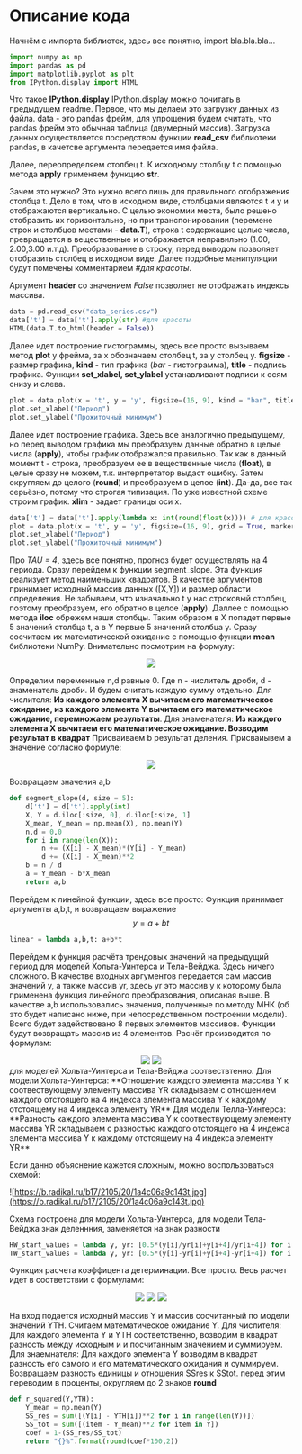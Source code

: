 # Описание кода

Начнём с импорта библиотек, здесь все понятно, import bla.bla.bla...
```python
import numpy as np
import pandas as pd
import matplotlib.pyplot as plt
from IPython.display import HTML
```

Что такое **IPython.display** IPython.display можно почитать в предыдущем readme. Первое, что мы делаем это загрузку данных из файла. data - это pandas фрейм, для упрощения будем считать, что pandas фрейм это обычная таблица (двумерный массив). Загрузка данных осуществляется посредством функции **read_csv** библиотеки pandas, в качетсве аргумента передается имя файла.

Далее, переопределяем столбец t. К исходному столбцу t с помощью метода **apply** применяем функцию **str**. 

Зачем это нужно? Это нужно всего лишь для правильного отображения столбца t. Дело в том, что в исходном виде, столбцами являются t и y и отображаются вертикально. С целью экономии места, было решено отобразить их горизонтально, но при транспонировании (перемене строк и столбцов местами - **data.T**), строка t содержащие целые числа, превращается в вещественные и отображается неправильно (1.00, 2.00,3.00 и.т.д). Преобразование в строку, перед выводом позволяет отобразить столбец в исходном виде. Далее подобные манипуляции будут помечены комментарием *#для красоты*. 

Аргумент **header** со значением *False* позволяет не отображать индексы массива.

```python
data = pd.read_csv("data_series.csv")
data['t'] = data['t'].apply(str) #для красоты
HTML(data.T.to_html(header = False))
```

Далее идет построение гистограммы, здесь все просто вызываем метод **plot** у фрейма, за x обозначаем столбец t, за y столбец y. **figsize** - размер графика, **kind** - тип графика (*bar* - гистограмма), **title** - подпись графика.
Функции **set_xlabel, set_ylabel** устанавливают подписи к осям снизу и слева.

```python
plot = data.plot(x = 't', y = 'y', figsize=(16, 9), kind = "bar", title = "Прожиточный минимум в Архангельской области")
plot.set_xlabel("Период")
plot.set_ylabel("Прожиточный минимум")
```
Далее идет построение графика. Здесь все аналогично предыдущему, но перед выводом графика мы преобразуем данные обратно в целые числа (**apply**), чтобы график отображался правильно. Так как в данный момент t - строка, преобразуем ее в вещественные числа (**float**), в целые сразу не можем, т.к. интерпретатор выдаст ошибку. Затем округляем до целого (**round**) и преобразуем в целое (**int**). Да-да, все так серьёзно, потому что строгая типизация. По уже известной схеме строим график. **xlim** - задает границы оси x.

```python
data['t'] = data['t'].apply(lambda x: int(round(float(x)))) # для красоты
plot = data.plot(x = 't', y = 'y', figsize=(16, 9), grid = True, marker='o',title = "Исходный временной ряд", xlim = (0,len(data)+1)) # xlim - для красоты
plot.set_xlabel("Период")
plot.set_ylabel("Прожиточный минимум")
```

Про *TAU = 4*, здесь все понятно, прогноз будет осуществлять на 4 периода. Сразу перейдем к функции segment_slope. Эта функция реализует метод наименьших квадратов. В качестве аргументов принимает исходный массив данных ([X,Y]) и размер области определения. Не забываем, что изначально t у нас строковый столбец, поэтому преобразуем, его обратно в целое (**apply**). Даллее с помощью метода **iloc** обрежем наши столбцы. Таким образом в X попадет первые 5 значений столбца t, а в Y первые 5 значений столбца y. Сразу сосчитаем их математической ожидание с помощью функции **mean** библиотеки NumPy.
Внимательно посмотрим на формулу:
<center>
<img src="https://render.githubusercontent.com/render/math?math=b = \frac{\sum_{i=1}^{n} (x_i-\overline{x})(y_i-\overline{y})}{\sum_{i=1}^{n} (x_i-\overline{x})^2}">
</center>

Определим переменные n,d равные 0. Где n - числитель дроби, d - знаменатель дроби. И будем считать каждую сумму отдельно. Для числителя: **Из каждого элемента X вычитаем его математическое ожидание, из каждого элемента Y вычитаем его математическое ожидание, перемножаем результаты**. Для знаменателя: **Из каждого элемента X вычитаем его математическое ожидание. Возводим результат в квадрат** Присваиваем b результат деления. Присваиывем a значение согласно формуле:
<center>
<img src="https://render.githubusercontent.com/render/math?math=a = \overline{y} - b\overline{x}">
</center>

Возвращаем значения a,b

```python
def segment_slope(d, size = 5):
    d['t'] = d['t'].apply(int)
    X, Y = d.iloc[:size, 0], d.iloc[:size, 1]
    X_mean, Y_mean = np.mean(X), np.mean(Y)
    n,d = 0,0
    for i in range(len(X)):
        n += (X[i] - X_mean)*(Y[i] - Y_mean)
        d += (X[i] - X_mean)**2
    b = n / d
    a = Y_mean - b*X_mean
    return a,b
```

Перейдем к линейной функции, здесь все просто: Функция принимает аргументы a,b,t, и возвращаем выражение $$y = a+bt$$

```python
linear = lambda a,b,t: a+b*t
```

Перейдем к функция расчёта трендовых значений на предыдущий период для моделей Хольта-Уинтерса и Тела-Вейджа. Здесь ничего сложного. В качестве входных аргументов передается сам массив значений y, а также массив yr, здесь yr это массив y к которому была применена функция линейного преобразования, описаная выше. В качестве a,b  использовались значения, полученные по методу МНК (об это будет написано ниже, при непосредственном построении модели). Всего будет задействовано 8 первых элементов массивов. Функции будут возвращать массив из 4 элементов. Расчёт производится по формулам:

<center>
<img src="https://render.githubusercontent.com/render/math?math=F_{i} = 0,5(\frac{y_i}{\hat{y}_i}+\frac{y_{i+4}}{\hat{y}_{i+4}}) \quad i \in [0,4]">
<img src="https://render.githubusercontent.com/render/math?math=W_{i} = 0,5(y_i-\hat{y}_i+y_{i+4}-\hat{y}_{i+4}) \quad i \in [0,4]">
</center>
для моделей Хольта-Уинтерса и Тела-Вейджа соотвествтенно.
Для модели Хольта-Уинтерса: **Отношение каждого элемента массива Y к соотвествующему элементу массива YR складываем с отношением каждого отстоящего на 4 индекса элемента массива Y к каждому отстоящему на 4 индекса элементу YR**
Для модели Телла-Уинтерса: **Разность каждого элемента массива Y к соотвествующему элементу массива YR складываем с разностью каждого отстоящего на 4 индекса элемента массива Y к каждому отстоящему на 4 индекса элементу YR**

Если данно объяснение кажется сложным, можно воспользоваться схемой:

![https://b.radikal.ru/b17/2105/20/1a4c06a9c143t.jpg](https://b.radikal.ru/b17/2105/20/1a4c06a9c143t.jpg)

Схема построена для модели Хольта-Уинтерса, для модели Тела-Вейджа знак деленнния, заменяется на знак разности

```python
HW_start_values = lambda y, yr: [0.5*(y[i]/yr[i]+y[i+4]/yr[i+4]) for i in range(4)]
TW_start_values = lambda y, yr: [0.5*(y[i]-yr[i]+y[i+4]-yr[i+4]) for i in range(4)]
```

Функция расчета коэффицента детерминации. Все просто. Весь расчет идет в соответствии с формулами:

<center>
<img src="https://render.githubusercontent.com/render/math?math=R^2 = 1- \frac{SS_{res}}{SS_{tot}}">

<img src="https://render.githubusercontent.com/render/math?math=SS_{res} = \sum_{i=1}^{n} (y_i - \hat{y_{i}})^2">

<img src="https://render.githubusercontent.com/render/math?math=SS_{tot} = \sum_{i=1}^{n} (y_i - \overline{y})^2">

</center>

На вход подается исходный массив Y и массив сосчитанный по модели значений YTH. Считаем математическое ожидание Y. Для числителя: Для каждого элемента Y и YTH соответственно, возводим в квадрат разность между исходным и и посчитанным значением и суммируем. Для знаемнателя: Для каждого элемента Y возводим в квадрат разность его самого и его математического ожидания и суммируем. Возвращаем разность единицы и отношения SSres к SStot. перед этим переводим в проценты, округляем до 2 знаков **round**

```python
def r_squared(Y,YTH):
    Y_mean = np.mean(Y)
    SS_res = sum([(Y[i] - YTH[i])**2 for i in range(len(Y))])
    SS_tot = sum([(item - Y_mean)**2 for item in Y])
    coef = 1-(SS_res/SS_tot)
    return "{}%".format(round(coef*100,2))
```